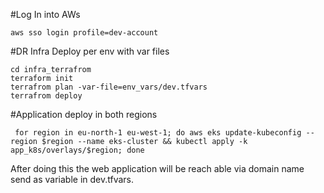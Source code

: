 #Log In into AWs
```
aws sso login profile=dev-account
```

#DR Infra Deploy per env with var files
```
cd infra_terrafrom
terraform init 
terrafrom plan -var-file=env_vars/dev.tfvars
terrafrom deploy
```


#Application deploy in both regions
```
 for region in eu-north-1 eu-west-1; do aws eks update-kubeconfig --region $region --name eks-cluster && kubectl apply -k app_k8s/overlays/$region; done
 ```

 After doing this the web application will be reach able via domain name send as variable in  dev.tfvars.
